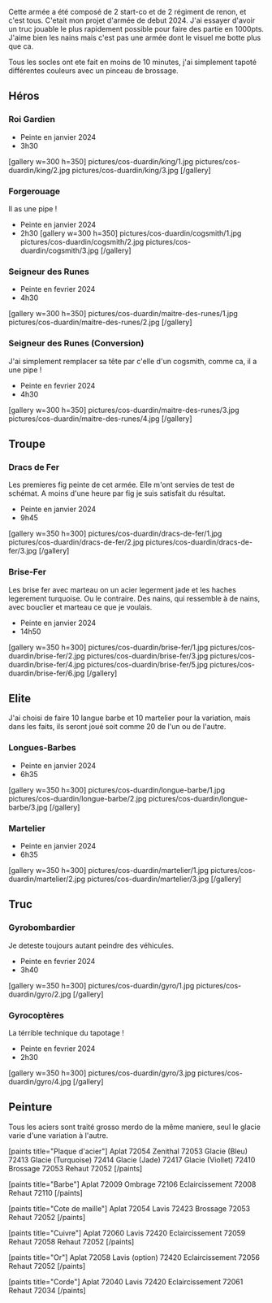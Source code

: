 
Cette armée a été composé de 2 start-co et de 2 régiment de renon, et c'est tous. C'etait mon projet d'armée de debut 2024.
J'ai essayer d'avoir un truc jouable le plus rapidement possible pour faire des partie en 1000pts.
J'aime bien les nains mais c'est pas une armée dont le visuel me botte plus que ca.

Tous les socles ont ete fait en moins de 10 minutes, j'ai simplement tapoté différentes couleurs avec un pinceau de brossage.

## Héros
### Roi Gardien

- Peinte en janvier 2024
- 3h30

[gallery w=300 h=350]
pictures/cos-duardin/king/1.jpg
pictures/cos-duardin/king/2.jpg
pictures/cos-duardin/king/3.jpg
[/gallery]

### Forgerouage

Il as une pipe !
- Peinte en janvier 2024
- 2h30
[gallery w=300 h=350]
pictures/cos-duardin/cogsmith/1.jpg
pictures/cos-duardin/cogsmith/2.jpg
pictures/cos-duardin/cogsmith/3.jpg
[/gallery]

### Seigneur des Runes

- Peinte en fevrier 2024
- 4h30

[gallery w=300 h=350]
pictures/cos-duardin/maitre-des-runes/1.jpg
pictures/cos-duardin/maitre-des-runes/2.jpg
[/gallery]

### Seigneur des Runes (Conversion)

J'ai simplement remplacer sa tête par c'elle d'un cogsmith, comme ca, il a une pipe !
- Peinte en fevrier 2024
- 4h30

[gallery w=300 h=350]
pictures/cos-duardin/maitre-des-runes/3.jpg
pictures/cos-duardin/maitre-des-runes/4.jpg
[/gallery]

## Troupe

### Dracs de Fer
Les premieres fig peinte de cet armée. Elle m'ont servies de test de schémat. A moins d'une heure par fig je suis satisfait du résultat.
- Peinte en janvier 2024
- 9h45

[gallery w=350 h=300]
pictures/cos-duardin/dracs-de-fer/1.jpg
pictures/cos-duardin/dracs-de-fer/2.jpg
pictures/cos-duardin/dracs-de-fer/3.jpg
[/gallery]

### Brise-Fer
Les brise fer avec marteau on un acier legerment jade et les haches legerement turquoise. Ou le contraire. Des nains, qui ressemble à de nains, avec bouclier et marteau ce que je voulais.
- Peinte en janvier 2024
- 14h50

[gallery w=350 h=300]
pictures/cos-duardin/brise-fer/1.jpg
pictures/cos-duardin/brise-fer/2.jpg
pictures/cos-duardin/brise-fer/3.jpg
pictures/cos-duardin/brise-fer/4.jpg
pictures/cos-duardin/brise-fer/5.jpg
pictures/cos-duardin/brise-fer/6.jpg
[/gallery]

## Elite
J'ai choisi de faire 10 langue barbe et 10 martelier pour la variation, mais dans les faits, ils seront joué soit comme 20 de l'un ou de l'autre.

### Longues-Barbes
- Peinte en janvier 2024
- 6h35

[gallery w=350 h=300]
pictures/cos-duardin/longue-barbe/1.jpg
pictures/cos-duardin/longue-barbe/2.jpg
pictures/cos-duardin/longue-barbe/3.jpg
[/gallery]

### Martelier
- Peinte en janvier 2024
- 6h35

[gallery w=350 h=300]
pictures/cos-duardin/martelier/1.jpg
pictures/cos-duardin/martelier/2.jpg
pictures/cos-duardin/martelier/3.jpg
[/gallery]

## Truc
### Gyrobombardier
Je deteste toujours autant peindre des véhicules.

- Peinte en fevrier 2024
- 3h40

[gallery w=350 h=300]
pictures/cos-duardin/gyro/1.jpg
pictures/cos-duardin/gyro/2.jpg
[/gallery]

### Gyrocoptères

La térrible technique du tapotage !
- Peinte en fevrier 2024
- 2h30

[gallery w=350 h=300]
pictures/cos-duardin/gyro/3.jpg
pictures/cos-duardin/gyro/4.jpg
[/gallery]


## Peinture
Tous les aciers sont traité grosso merdo de la même maniere, seul le glacie varie d'une variation à l'autre.

[paints title="Plaque d'acier"]
Aplat	72054
Zenithal	72053
Glacie (Bleu)	72413
Glacie (Turquoise)	72414
Glacie (Jade)	72417
Glacie (Viollet)	72410
Brossage	72053
Rehaut	72052
[/paints]

[paints title="Barbe"]
Aplat	72009
Ombrage	72106
Eclaircissement	72008
Rehaut	72110
[/paints]

[paints title="Cote de maille"]
Aplat	72054
Lavis	72423
Brossage	72053
Rehaut	72052
[/paints]

[paints title="Cuivre"]
Aplat	72060
Lavis	72420
Eclaircissement	72059
Rehaut	72058
Rehaut	72052
[/paints]

[paints title="Or"]
Aplat	72058
Lavis (option)	72420
Eclaircissement	72056
Rehaut	72052
[/paints]

[paints title="Corde"]
Aplat	72040
Lavis	72420
Eclaircissement	72061
Rehaut	72034
[/paints]

